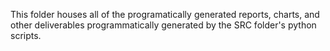 This folder houses all of the programatically generated reports, charts, and other deliverables
programmatically generated by the SRC folder's python scripts.

